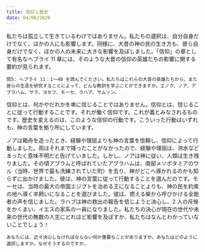 ```yaml
---
title: 信仰と歴史
date: 04/06/2020
---
```


私たちは孤立して生きているわけではありません。私たちの選択は、自分自身だけでなく、ほかの人にも影響します。同様に、大昔の神の民の生き方も、彼ら自身だけでなく、ほかの人の未来に大きな影響を及ぼしました。「信仰」の章として有名なヘブライ 11 章には、そのような大昔の信仰の英雄たちの影響に関する要約が見られます。

`問5: ヘブライ 11：1～40 を読んでください。私たちはこれらの大昔の英雄たちから、また彼らの生涯を研究することによって、どんな教訓を学ぶことができますか。エノク、ノア、アブラハム、サラ、ヨセフ、モーセ、ラハブ、サムソン。`

信仰とは、何かやだれかを単に信じることではありません。信仰とは、信じることに従って行動することです。それが働く信仰です。これが義とみなされるものです。歴史を変えるのは、このような信仰の行動です。こういった行動はいずれも、神の言葉を拠り所にしています。

ノアは箱舟を造ったとき、経験や理屈よりも神の言葉を信頼し、信仰によって行動しました。雨はそれまで降ったことがなかったので、経験や理屈は、洪水などまったく意味不明だと告げていました。しかし、ノアは神に従い、人類は生き残りました。その頃アブラムと呼ばれていたアブラハムは、南部メソポタミアのウル（当時、世界で最も洗練されていた町）を去り、神がどこへ導かれるのかも知らずに出かけました。彼は、神の言葉に従って行動することを選んだのです。モーセは、当時の最大の帝国エジプトを治める王になることよりも、神の民を約束の地へ導く羊飼いになることを選びました。彼は、燃える柴から呼びかける全能者の声を信じました。ラハブは神の救出の報告を信じようと決心し、2 人の斥候をかくまい、イエスの家系の一員になりました。私たちの決心が現在の世代や未来の世代の無数の人生にどれほど影響を及ぼすか、私たちはなんとわかっていないことでしょう！

`あなたには、近々決心しなければならない何か重要なことがありますか。あなたはどのように選択しますか。なぜそうするのですか。`